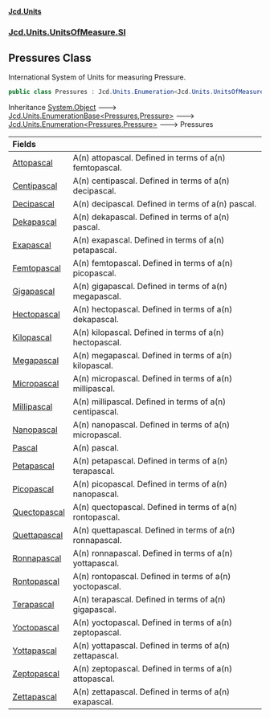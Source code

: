 #### [Jcd.Units](index.md 'index')
### [Jcd.Units.UnitsOfMeasure.SI](Jcd.Units.UnitsOfMeasure.SI.md 'Jcd.Units.UnitsOfMeasure.SI')

## Pressures Class

International System of Units for measuring Pressure.

```csharp
public class Pressures : Jcd.Units.Enumeration<Jcd.Units.UnitsOfMeasure.SI.Pressures, Jcd.Units.UnitTypes.Pressure>
```

Inheritance [System.Object](https://docs.microsoft.com/en-us/dotnet/api/System.Object 'System.Object') &#129106; [Jcd.Units.EnumerationBase&lt;](Jcd.Units.EnumerationBase_TEnumeration,T_.md 'Jcd.Units.EnumerationBase<TEnumeration,T>')[Pressures](Jcd.Units.UnitsOfMeasure.SI.Pressures.md 'Jcd.Units.UnitsOfMeasure.SI.Pressures')[,](Jcd.Units.EnumerationBase_TEnumeration,T_.md 'Jcd.Units.EnumerationBase<TEnumeration,T>')[Pressure](Jcd.Units.UnitTypes.Pressure.md 'Jcd.Units.UnitTypes.Pressure')[&gt;](Jcd.Units.EnumerationBase_TEnumeration,T_.md 'Jcd.Units.EnumerationBase<TEnumeration,T>') &#129106; [Jcd.Units.Enumeration&lt;](Jcd.Units.Enumeration_TEnumeration,T_.md 'Jcd.Units.Enumeration<TEnumeration,T>')[Pressures](Jcd.Units.UnitsOfMeasure.SI.Pressures.md 'Jcd.Units.UnitsOfMeasure.SI.Pressures')[,](Jcd.Units.Enumeration_TEnumeration,T_.md 'Jcd.Units.Enumeration<TEnumeration,T>')[Pressure](Jcd.Units.UnitTypes.Pressure.md 'Jcd.Units.UnitTypes.Pressure')[&gt;](Jcd.Units.Enumeration_TEnumeration,T_.md 'Jcd.Units.Enumeration<TEnumeration,T>') &#129106; Pressures

| Fields | |
| :--- | :--- |
| [Attopascal](Jcd.Units.UnitsOfMeasure.SI.Pressures.Attopascal.md 'Jcd.Units.UnitsOfMeasure.SI.Pressures.Attopascal') | A(n) attopascal. Defined in terms of a(n) femtopascal. |
| [Centipascal](Jcd.Units.UnitsOfMeasure.SI.Pressures.Centipascal.md 'Jcd.Units.UnitsOfMeasure.SI.Pressures.Centipascal') | A(n) centipascal. Defined in terms of a(n) decipascal. |
| [Decipascal](Jcd.Units.UnitsOfMeasure.SI.Pressures.Decipascal.md 'Jcd.Units.UnitsOfMeasure.SI.Pressures.Decipascal') | A(n) decipascal. Defined in terms of a(n) pascal. |
| [Dekapascal](Jcd.Units.UnitsOfMeasure.SI.Pressures.Dekapascal.md 'Jcd.Units.UnitsOfMeasure.SI.Pressures.Dekapascal') | A(n) dekapascal. Defined in terms of a(n) pascal. |
| [Exapascal](Jcd.Units.UnitsOfMeasure.SI.Pressures.Exapascal.md 'Jcd.Units.UnitsOfMeasure.SI.Pressures.Exapascal') | A(n) exapascal. Defined in terms of a(n) petapascal. |
| [Femtopascal](Jcd.Units.UnitsOfMeasure.SI.Pressures.Femtopascal.md 'Jcd.Units.UnitsOfMeasure.SI.Pressures.Femtopascal') | A(n) femtopascal. Defined in terms of a(n) picopascal. |
| [Gigapascal](Jcd.Units.UnitsOfMeasure.SI.Pressures.Gigapascal.md 'Jcd.Units.UnitsOfMeasure.SI.Pressures.Gigapascal') | A(n) gigapascal. Defined in terms of a(n) megapascal. |
| [Hectopascal](Jcd.Units.UnitsOfMeasure.SI.Pressures.Hectopascal.md 'Jcd.Units.UnitsOfMeasure.SI.Pressures.Hectopascal') | A(n) hectopascal. Defined in terms of a(n) dekapascal. |
| [Kilopascal](Jcd.Units.UnitsOfMeasure.SI.Pressures.Kilopascal.md 'Jcd.Units.UnitsOfMeasure.SI.Pressures.Kilopascal') | A(n) kilopascal. Defined in terms of a(n) hectopascal. |
| [Megapascal](Jcd.Units.UnitsOfMeasure.SI.Pressures.Megapascal.md 'Jcd.Units.UnitsOfMeasure.SI.Pressures.Megapascal') | A(n) megapascal. Defined in terms of a(n) kilopascal. |
| [Micropascal](Jcd.Units.UnitsOfMeasure.SI.Pressures.Micropascal.md 'Jcd.Units.UnitsOfMeasure.SI.Pressures.Micropascal') | A(n) micropascal. Defined in terms of a(n) millipascal. |
| [Millipascal](Jcd.Units.UnitsOfMeasure.SI.Pressures.Millipascal.md 'Jcd.Units.UnitsOfMeasure.SI.Pressures.Millipascal') | A(n) millipascal. Defined in terms of a(n) centipascal. |
| [Nanopascal](Jcd.Units.UnitsOfMeasure.SI.Pressures.Nanopascal.md 'Jcd.Units.UnitsOfMeasure.SI.Pressures.Nanopascal') | A(n) nanopascal. Defined in terms of a(n) micropascal. |
| [Pascal](Jcd.Units.UnitsOfMeasure.SI.Pressures.Pascal.md 'Jcd.Units.UnitsOfMeasure.SI.Pressures.Pascal') | A(n) pascal. |
| [Petapascal](Jcd.Units.UnitsOfMeasure.SI.Pressures.Petapascal.md 'Jcd.Units.UnitsOfMeasure.SI.Pressures.Petapascal') | A(n) petapascal. Defined in terms of a(n) terapascal. |
| [Picopascal](Jcd.Units.UnitsOfMeasure.SI.Pressures.Picopascal.md 'Jcd.Units.UnitsOfMeasure.SI.Pressures.Picopascal') | A(n) picopascal. Defined in terms of a(n) nanopascal. |
| [Quectopascal](Jcd.Units.UnitsOfMeasure.SI.Pressures.Quectopascal.md 'Jcd.Units.UnitsOfMeasure.SI.Pressures.Quectopascal') | A(n) quectopascal. Defined in terms of a(n) rontopascal. |
| [Quettapascal](Jcd.Units.UnitsOfMeasure.SI.Pressures.Quettapascal.md 'Jcd.Units.UnitsOfMeasure.SI.Pressures.Quettapascal') | A(n) quettapascal. Defined in terms of a(n) ronnapascal. |
| [Ronnapascal](Jcd.Units.UnitsOfMeasure.SI.Pressures.Ronnapascal.md 'Jcd.Units.UnitsOfMeasure.SI.Pressures.Ronnapascal') | A(n) ronnapascal. Defined in terms of a(n) yottapascal. |
| [Rontopascal](Jcd.Units.UnitsOfMeasure.SI.Pressures.Rontopascal.md 'Jcd.Units.UnitsOfMeasure.SI.Pressures.Rontopascal') | A(n) rontopascal. Defined in terms of a(n) yoctopascal. |
| [Terapascal](Jcd.Units.UnitsOfMeasure.SI.Pressures.Terapascal.md 'Jcd.Units.UnitsOfMeasure.SI.Pressures.Terapascal') | A(n) terapascal. Defined in terms of a(n) gigapascal. |
| [Yoctopascal](Jcd.Units.UnitsOfMeasure.SI.Pressures.Yoctopascal.md 'Jcd.Units.UnitsOfMeasure.SI.Pressures.Yoctopascal') | A(n) yoctopascal. Defined in terms of a(n) zeptopascal. |
| [Yottapascal](Jcd.Units.UnitsOfMeasure.SI.Pressures.Yottapascal.md 'Jcd.Units.UnitsOfMeasure.SI.Pressures.Yottapascal') | A(n) yottapascal. Defined in terms of a(n) zettapascal. |
| [Zeptopascal](Jcd.Units.UnitsOfMeasure.SI.Pressures.Zeptopascal.md 'Jcd.Units.UnitsOfMeasure.SI.Pressures.Zeptopascal') | A(n) zeptopascal. Defined in terms of a(n) attopascal. |
| [Zettapascal](Jcd.Units.UnitsOfMeasure.SI.Pressures.Zettapascal.md 'Jcd.Units.UnitsOfMeasure.SI.Pressures.Zettapascal') | A(n) zettapascal. Defined in terms of a(n) exapascal. |
